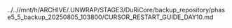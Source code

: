 ../..//mnt/h/ARCHIVE/.UNWRAP/STAGE3/DuRiCore/backup_repository/phase5_5_backup_20250805_103800/CURSOR_RESTART_GUIDE_DAY10.md